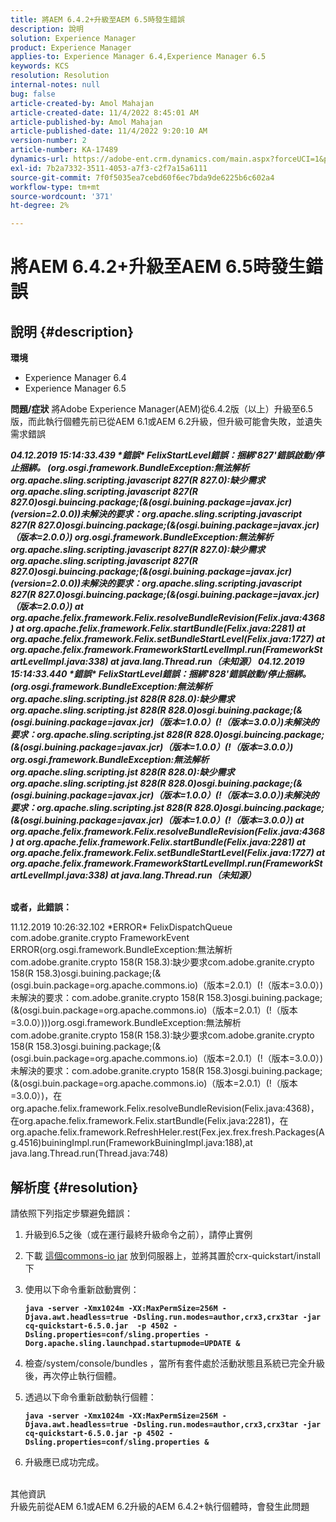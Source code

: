 ```yaml
---
title: 將AEM 6.4.2+升級至AEM 6.5時發生錯誤
description: 說明
solution: Experience Manager
product: Experience Manager
applies-to: Experience Manager 6.4,Experience Manager 6.5
keywords: KCS
resolution: Resolution
internal-notes: null
bug: false
article-created-by: Amol Mahajan
article-created-date: 11/4/2022 8:45:01 AM
article-published-by: Amol Mahajan
article-published-date: 11/4/2022 9:20:10 AM
version-number: 2
article-number: KA-17489
dynamics-url: https://adobe-ent.crm.dynamics.com/main.aspx?forceUCI=1&pagetype=entityrecord&etn=knowledgearticle&id=c239e0f7-1c5c-ed11-9561-6045bd006704
exl-id: 7b2a7332-3511-4053-a7f3-c2f7a15a6111
source-git-commit: 7f0f5035ea7cebd60f6ec7bda9de6225b6c602a4
workflow-type: tm+mt
source-wordcount: '371'
ht-degree: 2%

---
```


# 將AEM 6.4.2+升級至AEM 6.5時發生錯誤

## 說明 {#description}

<b>環境</b>
- Experience Manager 6.4
- Experience Manager 6.5

<b>問題/症狀</b>
將Adobe Experience Manager(AEM)從6.4.2版（以上）升級至6.5版，而此執行個體先前已從AEM 6.1或AEM 6.2升級，但升級可能會失敗，並遺失需求錯誤

<b>*04.12.2019 15:14:33.439 \*錯誤\* FelixStartLevel錯誤：捆綁&#39;827&#39;錯誤啟動/停止捆綁。 (org.osgi.framework.BundleException:無法解析org.apache.sling.scripting.javascript 827(R 827.0):缺少需求org.apache.sling.scripting.javascript 827(R 827.0)osgi.buincing.package;(&amp;(osgi.buining.package=javax.jcr)(version=2.0.0))未解決的要求：org.apache.sling.scripting.javascript 827(R 827.0)osgi.buincing.package;(&amp;(osgi.buining.package=javax.jcr)（版本=2.0.0）)*
*org.osgi.framework.BundleException:無法解析org.apache.sling.scripting.javascript 827(R 827.0):缺少需求org.apache.sling.scripting.javascript 827(R 827.0)osgi.buincing.package;(&amp;(osgi.buining.package=javax.jcr)(version=2.0.0))未解決的要求：org.apache.sling.scripting.javascript 827(R 827.0)osgi.buincing.package;(&amp;(osgi.buining.package=javax.jcr)（版本=2.0.0）)*
*at org.apache.felix.framework.Felix.resolveBundleRevision(Felix.java:4368)*
*at org.apache.felix.framework.Felix.startBundle(Felix.java:2281)*
*at org.apache.felix.framework.Felix.setBundleStartLevel(Felix.java:1727)*
*at org.apache.felix.framework.FrameworkStartLevelImpl.run(FrameworkStartLevelImpl.java:338)*
*at java.lang.Thread.run（未知源）*
*04.12.2019 15:14:33.440 \*錯誤\* FelixStartLevel錯誤：捆綁&#39;828&#39;錯誤啟動/停止捆綁。 (org.osgi.framework.BundleException:無法解析org.apache.sling.scripting.jst 828(R 828.0):缺少需求org.apache.sling.scripting.jst 828(R 828.0)osgi.buining.package;(&amp;(osgi.buining.package=javax.jcr)（版本=1.0.0）(!（版本=3.0.0）)未解決的要求：org.apache.sling.scripting.jst 828(R 828.0)osgi.buincing.package;(&amp;(osgi.buining.package=javax.jcr)（版本=1.0.0）(!（版本=3.0.0）)*
*org.osgi.framework.BundleException:無法解析org.apache.sling.scripting.jst 828(R 828.0):缺少需求org.apache.sling.scripting.jst 828(R 828.0)osgi.buining.package;(&amp;(osgi.buining.package=javax.jcr)（版本=1.0.0）(!（版本=3.0.0）)未解決的要求：org.apache.sling.scripting.jst 828(R 828.0)osgi.buincing.package;(&amp;(osgi.buining.package=javax.jcr)（版本=1.0.0）(!（版本=3.0.0）)*
*at org.apache.felix.framework.Felix.resolveBundleRevision(Felix.java:4368)*
*at org.apache.felix.framework.Felix.startBundle(Felix.java:2281)*
*at org.apache.felix.framework.Felix.setBundleStartLevel(Felix.java:1727)*
*at org.apache.felix.framework.FrameworkStartLevelImpl.run(FrameworkStartLevelImpl.java:338)*
*at java.lang.Thread.run（未知源）*

<br>或者，此錯誤：</b>

11.12.2019 10:26:32.102 \*ERROR\* FelixDispatchQueue com.adobe.granite.crypto FrameworkEvent ERROR(org.osgi.framework.BundleException:無法解析com.adobe.granite.crypto 158(R 158.3):缺少要求com.adobe.granite.crypto 158(R 158.3)osgi.buining.package;(&amp;(osgi.buin.package=org.apache.commons.io)（版本=2.0.1）(!（版本=3.0.0）)未解決的要求：com.adobe.granite.crypto 158(R 158.3)osgi.buining.package;(&amp;(osgi.buin.package=org.apache.commons.io)（版本=2.0.1）(!（版本=3.0.0）)))org.osgi.framework.BundleException:無法解析com.adobe.granite.crypto 158(R 158.3):缺少要求com.adobe.granite.crypto 158(R 158.3)osgi.buining.package;(&amp;(osgi.buin.package=org.apache.commons.io)（版本=2.0.1）(!（版本=3.0.0）)未解決的要求：com.adobe.granite.crypto 158(R 158.3)osgi.buining.package;(&amp;(osgi.buin.package=org.apache.commons.io)（版本=2.0.1）(!（版本=3.0.0）)，在org.apache.felix.framework.Felix.resolveBundleRevision(Felix.java:4368)，在org.apache.felix.framework.Felix.startBundle(Felix.java:2281)，在org.apache.felix.framework.RefreshHeler.rest(Fex.jex.frex.fresh.Packages(Ag.4516)buiningImpl.run(FrameworkBuiningImpl.java:188),at java.lang.Thread.run(Thread.java:748)


## 解析度 {#resolution}

請依照下列指定步驟避免錯誤：
1. 升級到6.5之後（或在運行最終升級命令之前），請停止實例
2. 下載 [這個commons-io jar](https://repo1.maven.org/maven2/commons-io/commons-io/2.6/commons-io-2.6.jar) 放到伺服器上，並將其置於crx-quickstart/install下
3. 使用以下命令重新啟動實例：

   <b>`java -server -Xmx1024m -XX:MaxPermSize=256M -Djava.awt.headless=true -Dsling.run.modes=author,crx3,crx3tar -jar cq-quickstart-6.5.0.jar  -p 4502 -Dsling.properties=conf/sling.properties -Dorg.apache.sling.launchpad.startupmode=UPDATE &`</b>
4. 檢查/system/console/bundles ，當所有套件處於活動狀態且系統已完全升級後，再次停止執行個體。
5. 透過以下命令重新啟動執行個體：

   <b>`java -server -Xmx1024m -XX:MaxPermSize=256M -Djava.awt.headless=true -Dsling.run.modes=author,crx3,crx3tar -jar cq-quickstart-6.5.0.jar -p 4502 -Dsling.properties=conf/sling.properties &`</b>
6. 升級應已成功完成。

<br>其他資訊<br>
升級先前從AEM 6.1或AEM 6.2升級的AEM 6.4.2+執行個體時，會發生此問題
